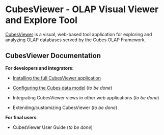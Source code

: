 CubesViewer - OLAP Visual Viewer and Explore Tool
=================================================

[CubesViewer](https://github.com/jjmontesl/cubesviewer) is a visual, web-based tool application for exploring and analyzing OLAP databases served by the Cubes OLAP Framework.


CubesViewer Documentation
-------------------------

**For developers and integrators**:

* [Installing the full CubesViewer application](cubesviewer/blob/master/doc/guide/installation.md)
* [Configuring the Cubes data model](cubesviewer/blob/master/doc/guide/cubesviewer-model.md) (_to be done_)
* Integrating CubesViewer views in other web applications (_to be done_)

* Extending/customizing CubesViewer (_to be done_)

**For final users**:

* CubesViewer User Guide (_to be done_)

